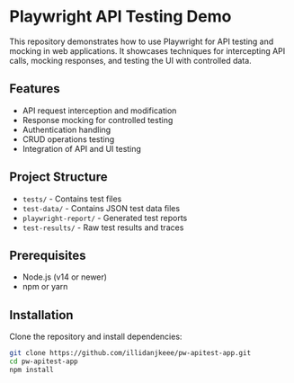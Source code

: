# Playwright API Testing Demo

This repository demonstrates how to use Playwright for API testing and mocking in web applications. It showcases techniques for intercepting API calls, mocking responses, and testing the UI with controlled data.

## Features

- API request interception and modification
- Response mocking for controlled testing
- Authentication handling
- CRUD operations testing
- Integration of API and UI testing

## Project Structure

- `tests/` - Contains test files
- `test-data/` - Contains JSON test data files
- `playwright-report/` - Generated test reports
- `test-results/` - Raw test results and traces

## Prerequisites

- Node.js (v14 or newer)
- npm or yarn

## Installation

Clone the repository and install dependencies:

```bash
git clone https://github.com/illidanjkeee/pw-apitest-app.git
cd pw-apitest-app
npm install
```
